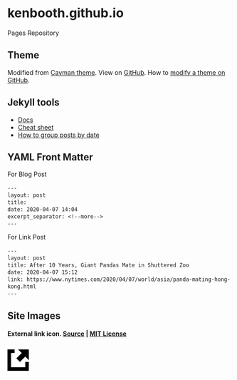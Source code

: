# kenbooth.github.io
Pages Repository

## Theme
 
Modified from [Cayman theme](https://pages-themes.github.io/cayman/). View on [GitHub](https://github.com/pages-themes/cayman). How to [modify a theme on GitHub](https://help.github.com/en/github/working-with-github-pages/adding-a-theme-to-your-github-pages-site-using-jekyll).

## Jekyll tools
- [Docs](https://jekyllrb.com/docs/)
- [Cheat sheet](https://devhints.io/jekyll)
- [How to group posts by date](https://stackoverflow.com/questions/18669143/how-to-group-posts-by-date-on-home-page-in-jekyll)

## YAML Front Matter
For Blog Post
```
---
layout: post
title: 
date: 2020-04-07 14:04
excerpt_separator: <!--more-->
---
```
For Link Post
```
---
layout: post
title: After 10 Years, Giant Pandas Mate in Shuttered Zoo
date: 2020-04-07 15:12
link: https://www.nytimes.com/2020/04/07/world/asia/panda-mating-hong-kong.html
---
```
## Site Images
#### External link icon. [Source](https://www.iconfinder.com/icons/298812/external_link_icon) | [MIT License](https://opensource.org/licenses/MIT)
![external link icon](/assets/images/external-link.png)

